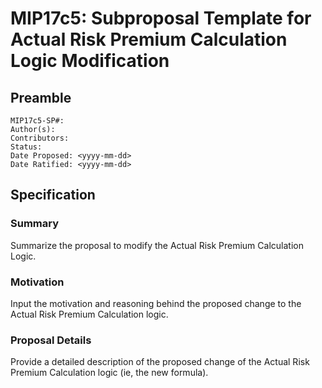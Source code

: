 # MIP17c5: Subproposal Template for Actual Risk Premium Calculation Logic Modification

## Preamble
```
MIP17c5-SP#:
Author(s): 
Contributors:
Status: 
Date Proposed: <yyyy-mm-dd>
Date Ratified: <yyyy-mm-dd>
```

## Specification

### Summary
Summarize the proposal to modify the Actual Risk Premium Calculation Logic. 

### Motivation
Input the motivation and reasoning behind the proposed change to the Actual Risk Premium Calculation logic. 

### Proposal Details
Provide a detailed description of the proposed change of the Actual Risk Premium Calculation logic (ie, the new formula).